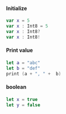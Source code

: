 #### Initialize
```swift
var x = 5
var x : Int8 = 5
var x : Int8?
var x : Int8! 
```

#### Print value
```swift
let a = "abc"
let b = "def"
print (a + ", " +  b)
```


#### boolean

```swift
let x = true
let y = false
```

